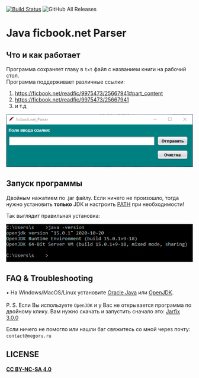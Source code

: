 [![Build Status](https://travis-ci.com/megoRU/ficbook.net_Parser.svg?branch=master)](https://travis-ci.com/megoRU/ficbook.net_Parser) ![GitHub All Releases](https://img.shields.io/github/downloads/megoRU/ficbook.net_Parser/total)

# Java ficbook.net Parser

## Что и как работает

Программа сохраняет главу в `txt` файл с названием книги на рабочий стол. <br>
Программа поддерживает различные ссылки:
1. https://ficbook.net/readfic/9975473/25667941#part_content
2. https://ficbook.net/readfic/9975473/25667941
3. и т.д

![Image description](app.png)

## Запуск программы

Двойным нажатием по .jar файлу. Если ничего не произошло, тогда нужно установить **только** JDK и настроить [PATH](https://javatutorial.net/set-java-home-windows-10) при необходимости!

Так выглядит правильная установка:

![Image description](cmdJavaVersion.png)

## FAQ & Troubleshooting

• На Windows/MacOS/Linux установите [Oracle Java](https://www.oracle.com/java/technologies/javase-downloads.html) или [OpenJDK](https://adoptopenjdk.net/). <br><br>
P. S. Если Вы используете `OpenJDK` и у Вас не открывается программа по двойному клику. Вам нужно скачать и запустить сначало это: [Jarfix 3.0.0](https://www.heise.de/download/product/jarfix-41657/download)

Если ничего не помогло или нашли баг свяжитесь со мной через почту: `contact@megoru.ru`

## LICENSE
#### [CC BY-NC-SA 4.0](https://github.com/megoRU/ficbook.net_Parser/blob/master/LICENSE)
